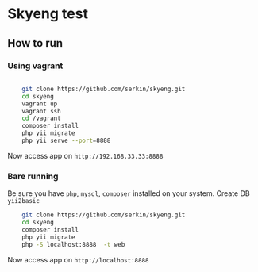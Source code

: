 # Skyeng test


## How to run

### Using vagrant

```bash

    git clone https://github.com/serkin/skyeng.git
    cd skyeng
    vagrant up
    vagrant ssh
    cd /vagrant
    composer install
    php yii migrate
    php yii serve --port=8888
```

Now access app on `http://192.168.33.33:8888`


### Bare running

Be sure you have `php`, `mysql`, `composer` installed on your system.
Create DB `yii2basic`

```bash
    git clone https://github.com/serkin/skyeng.git
    cd skyeng
    composer install
    php yii migrate
    php -S localhost:8888  -t web
```

Now access app on `http://localhost:8888`




